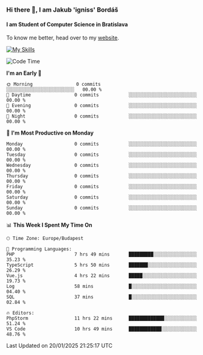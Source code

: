 ### Hi there 👋, I am Jakub 'igniss' Bordáš

#### I am Student of Computer Science in Bratislava
To know me better, head over to my [website](https://bordas.sk).

[![My Skills](https://skillicons.dev/icons?i=js,typescript,html,css,figma,svelte,vue,next,postgresql,nest,express,nodejs)](https://bordas.sk)


<!--START_SECTION:waka-->
![Code Time](http://img.shields.io/badge/Code%20Time-1%2C646%20hrs%208%20mins-blue)

**I'm an Early 🐤** 

```text
🌞 Morning                0 commits           ░░░░░░░░░░░░░░░░░░░░░░░░░   00.00 % 
🌆 Daytime                0 commits           ░░░░░░░░░░░░░░░░░░░░░░░░░   00.00 % 
🌃 Evening                0 commits           ░░░░░░░░░░░░░░░░░░░░░░░░░   00.00 % 
🌙 Night                  0 commits           ░░░░░░░░░░░░░░░░░░░░░░░░░   00.00 % 
```
📅 **I'm Most Productive on Monday** 

```text
Monday                   0 commits           ░░░░░░░░░░░░░░░░░░░░░░░░░   00.00 % 
Tuesday                  0 commits           ░░░░░░░░░░░░░░░░░░░░░░░░░   00.00 % 
Wednesday                0 commits           ░░░░░░░░░░░░░░░░░░░░░░░░░   00.00 % 
Thursday                 0 commits           ░░░░░░░░░░░░░░░░░░░░░░░░░   00.00 % 
Friday                   0 commits           ░░░░░░░░░░░░░░░░░░░░░░░░░   00.00 % 
Saturday                 0 commits           ░░░░░░░░░░░░░░░░░░░░░░░░░   00.00 % 
Sunday                   0 commits           ░░░░░░░░░░░░░░░░░░░░░░░░░   00.00 % 
```


📊 **This Week I Spent My Time On** 

```text
🕑︎ Time Zone: Europe/Budapest

💬 Programming Languages: 
PHP                      7 hrs 49 mins       █████████░░░░░░░░░░░░░░░░   35.23 % 
TypeScript               5 hrs 50 mins       ███████░░░░░░░░░░░░░░░░░░   26.29 % 
Vue.js                   4 hrs 22 mins       █████░░░░░░░░░░░░░░░░░░░░   19.73 % 
Log                      58 mins             █░░░░░░░░░░░░░░░░░░░░░░░░   04.40 % 
SQL                      37 mins             █░░░░░░░░░░░░░░░░░░░░░░░░   02.84 % 

🔥 Editors: 
PhpStorm                 11 hrs 22 mins      █████████████░░░░░░░░░░░░   51.24 % 
VS Code                  10 hrs 49 mins      ████████████░░░░░░░░░░░░░   48.76 % 
```


 Last Updated on 20/01/2025 21:25:17 UTC
<!--END_SECTION:waka-->
